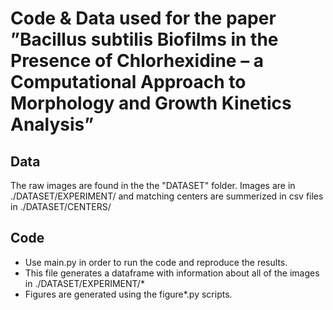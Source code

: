 # Code & Data used for the paper ”Bacillus subtilis Biofilms in the Presence of Chlorhexidine – a Computational Approach to Morphology and Growth Kinetics Analysis”

## Data 
The raw images are found in the the "DATASET" folder.
Images are in ./DATASET/EXPERIMENT/ and matching centers are summerized in csv files in ./DATASET/CENTERS/

## Code
* Use main.py in order to run the code and reproduce the results.
* This file generates a dataframe with information about all of the images in ./DATASET/EXPERIMENT/*
* Figures are generated using the figure*.py scripts.
